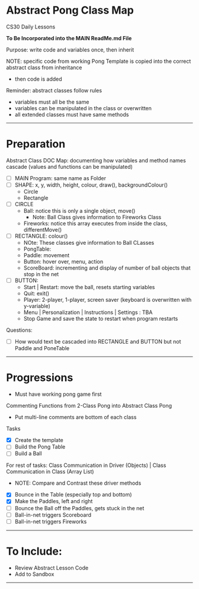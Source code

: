# Abstract Pong Class Map
CS30 Daily Lessons

**To Be Incorporated into the MAIN ReadMe.md File**

Purpose: write code and variables once, then inherit

NOTE: specific code from working Pong Template is copied into the correct abstract class from inheritance
- then code is added

Reminder: abstract classes follow rules
- variables must all be the same
- variables can be manipulated in the class or overwritten
- all extended classes must have same methods

---

# Preparation

Abstract Class DOC Map: documenting how variables and method names cascade (values and functions can be manipulated)
- [ ] MAIN Program: same name as Folder
- [ ] SHAPE: x, y, width, height, colour, draw(), backgroundColour()
  - Circle
  - Rectangle
- [ ] CIRCLE
  - Ball: notice this is only a single object, move()
	- Note: Ball Class gives information to Fireworks Class
  - Fireworks: notice this array executes from inside the class, differentMove()
- [ ] RECTANGLE: colour()
  - NOte: These classes give information to Ball CLasses
  - PongTable: 
  - Paddle: movement
  - Button: hover over, menu, action
  - ScoreBoard: incrementing and display of number of ball objects that stop in the net
- [ ] BUTTON:
  - Start | Restart: move the ball, resets starting variables
  - Quit: exit()
  - Player: 2-player, 1-player, screen saver (keyboard is overwritten with y-variable)
  - Menu | Personalization | Instructions | Settings : TBA
  - Stop Game and save the state to restart when program restarts

Questions:
- [ ] How would text be cascaded into RECTANGLE and BUTTON but not Paddle and PoneTable

---

# Progressions
- Must have working pong game first

Commenting Functions from 2-Class Pong into Abstract Class Pong
- Put multi-line comments are bottom of each class

Tasks
- [x] Create the template
- [ ] Build the Pong Table 
- [ ] Build a Ball

For rest of tasks: Class Communication in Driver (Objects) | Class Communication in Class (Array List)
- NOTE: Compare and Contrast these driver methods
- [x] Bounce in the Table (especially top and bottom)
- [x] Make the Paddles, left and right
- [ ] Bounce the Ball off the Paddles, gets stuck in the net
- [ ] Ball-in-net triggers Scoreboard
- [ ] Ball-in-net triggers Fireworks

---

# To Include: 
- Review Abstract Lesson Code
- Add to Sandbox

---
